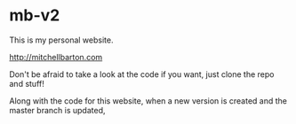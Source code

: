 # mb-v2

This is my personal website.

http://mitchellbarton.com

Don't be afraid to take a look at the code if you want, just clone the repo and stuff!

Along with the code for this website, when a new version is created and the master branch is updated, 


